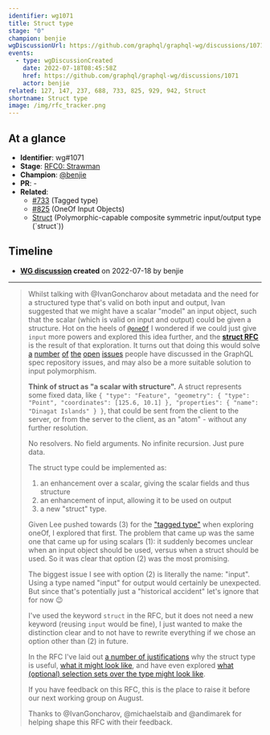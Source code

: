 ```yaml
---
identifier: wg1071
title: Struct type
stage: "0"
champion: benjie
wgDiscussionUrl: https://github.com/graphql/graphql-wg/discussions/1071
events:
  - type: wgDiscussionCreated
    date: 2022-07-18T08:45:58Z
    href: https://github.com/graphql/graphql-wg/discussions/1071
    actor: benjie
related: 127, 147, 237, 688, 733, 825, 929, 942, Struct
shortname: Struct type
image: /img/rfc_tracker.png
---
```


## At a glance

- **Identifier**: wg#1071
- **Stage**: [RFC0: Strawman](https://github.com/graphql/graphql-spec/blob/main/CONTRIBUTING.md#stage-0-strawman)
- **Champion**: [@benjie](https://github.com/benjie)
- **PR**: -
- **Related**:
  - [#733](/rfcs/733 "Tagged type / RFCX") (Tagged type)
  - [#825](/rfcs/825 "OneOf Input Objects / RFC3") (OneOf Input Objects)
  - [Struct](/rfcs/Struct "Polymorphic-capable composite symmetric input/output type (&#x60;struct&#x60;) / RFC0") (Polymorphic-capable composite symmetric input/output type (&#x60;struct&#x60;))

<!-- BEGIN_CUSTOM_TEXT -->



<!-- END_CUSTOM_TEXT -->

## Timeline

- **[WG discussion](https://github.com/graphql/graphql-wg/discussions/1071) created** on 2022-07-18 by benjie

<!-- VERBATIM -->

---

> Whilst talking with @IvanGoncharov about metadata and the need for a structured type that's valid on both input and output, Ivan suggested that we might have a scalar "model" an input object, such that the scalar (which is valid on input and output) could be given a structure. Hot on the heels of [`@oneOf`](https://github.com/graphql/graphql-spec/pull/825) I wondered if we could just give `input` more powers and explored this idea further, and the **[struct RFC](https://github.com/graphql/graphql-wg/blob/main/rfcs/Struct.md)** is the result of that exploration. It turns out that doing this would solve [a](https://github.com/graphql/graphql-spec/issues/688) [number](https://github.com/graphql/graphql-spec/issues/237) [of](https://github.com/graphql/graphql-spec/issues/929) [the](https://github.com/graphql/graphql-spec/issues/127) [open](https://github.com/graphql/graphql-spec/issues/147) [issues](https://github.com/graphql/graphql-spec/issues/942) people have discussed in the GraphQL spec repository issues, and may also be a more suitable solution to input polymorphism.
> 
> **Think of struct as "a scalar with structure".** A struct represents some fixed data, like `{ "type": "Feature", "geometry": { "type": "Point", "coordinates": [125.6, 10.1] }, "properties": { "name": "Dinagat Islands" } }`, that could be sent from the client to the server, or from the server to the client, as an "atom" - without any further resolution.
> 
> No resolvers. No field arguments. No infinite recursion. Just pure data.
> 
> The struct type could be implemented as:
> 
> 1. an enhancement over a scalar, giving the scalar fields and thus structure
> 2. an enhancement of input, allowing it to be used on output
> 3. a new "struct" type.
> 
> Given Lee pushed towards (3) for the ["tagged type"](https://github.com/graphql/graphql-spec/pull/733) when exploring oneOf, I explored that first. The problem that came up was the same one that came up for using scalars (1): it suddenly becomes unclear when an input object should be used, versus when a struct should be used. So it was clear that option (2) was the most promising.
> 
> The biggest issue I see with option (2) is literally the name: "input". Using a type named "input" for output would certainly be unexpected. But since that's potentially just a "historical accident" let​'s ignore that for now :wink: 
> 
> I've used the keyword `struct` in the RFC, but it does not need a new keyword (reusing `input` would be fine), I just wanted to make the distinction clear and to not have to rewrite everything if we chose an option other than (2) in future.
> 
> In the RFC I've laid out [a number of justifications](https://github.com/graphql/graphql-wg/blob/main/rfcs/Struct.md#why) why the struct type is useful, [what it might look like](https://github.com/graphql/graphql-wg/blob/main/rfcs/Struct.md#what-could-it-look-like), and have even explored [what (optional) selection sets over the type might look like](https://github.com/graphql/graphql-wg/blob/main/rfcs/Struct.md#selection-sets).
> 
> If you have feedback on this RFC, this is the place to raise it before our next working group on August.
> 
> Thanks to @IvanGoncharov, @michaelstaib and @andimarek for helping shape this RFC with their feedback.
